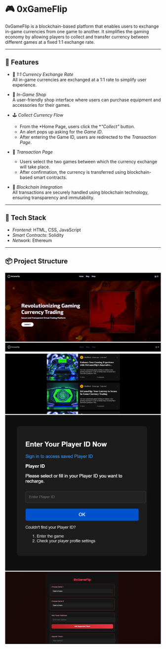 # 🎮 0xGameFlip

0xGameFlip is a blockchain-based platform that enables users to exchange in-game currencies from one game to another. It simplifies the gaming economy by allowing players to collect and transfer currency between different games at a fixed 1:1 exchange rate.

---

## 🌟 Features

- 🔁 *1:1 Currency Exchange Rate*  
  All in-game currencies are exchanged at a 1:1 rate to simplify user experience.

- 🏪 *In-Game Shop*  
  A user-friendly shop interface where users can purchase equipment and accessories for their games.

- 🕹 *Collect Currency Flow*  
  - From the *Home Page, users click the **"Collect"* button.
  - An alert pops up asking for the *Game ID*.
  - After entering the Game ID, users are redirected to the *Transaction Page*.

- 🔄 *Transaction Page*  
  - Users select the two games between which the currency exchange will take place.
  - After confirmation, the currency is transferred using blockchain-based smart contracts.

- 🔐 *Blockchain Integration*  
  All transactions are securely handled using blockchain technology, ensuring transparency and immutability.

---

## 🧰 Tech Stack

- *Frontend*: HTML, CSS, JavaScript
- *Smart Contracts*: Solidity
- *Network*: Ethereum

---

## 📦 Project Structure

![image](./image.png)
![image](./image2.png)
![image](./image3.png)
![image](./image4.png)
